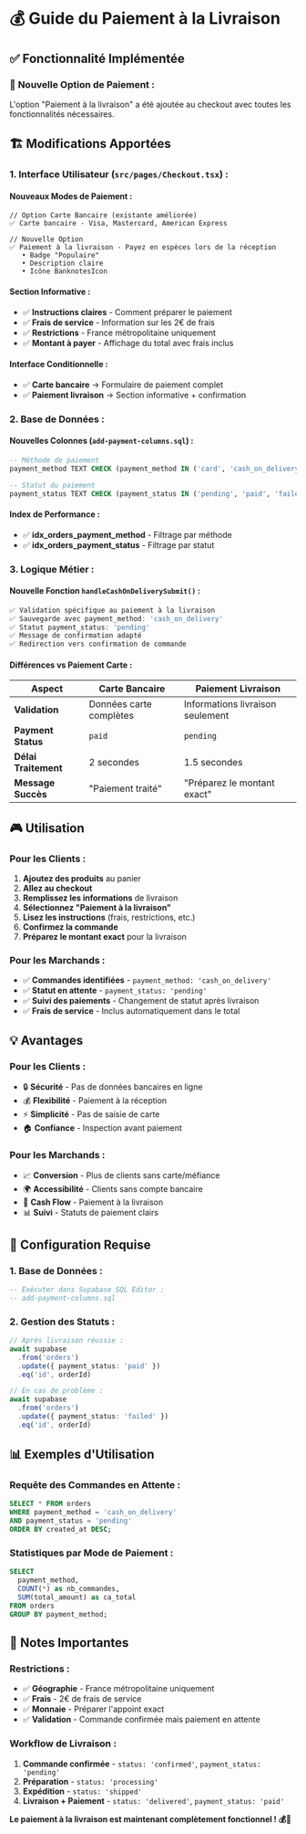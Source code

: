 # 💰 Guide du Paiement à la Livraison

## ✅ Fonctionnalité Implémentée

### 🎯 **Nouvelle Option de Paiement :**
L'option "Paiement à la livraison" a été ajoutée au checkout avec toutes les fonctionnalités nécessaires.

## 🏗️ **Modifications Apportées**

### **1. Interface Utilisateur (`src/pages/Checkout.tsx`) :**

#### **Nouveaux Modes de Paiement :**
```tsx
// Option Carte Bancaire (existante améliorée)
✅ Carte bancaire - Visa, Mastercard, American Express

// Nouvelle Option
✅ Paiement à la livraison - Payez en espèces lors de la réception
   • Badge "Populaire" 
   • Description claire
   • Icône BanknotesIcon
```

#### **Section Informative :**
- ✅ **Instructions claires** - Comment préparer le paiement
- ✅ **Frais de service** - Information sur les 2€ de frais
- ✅ **Restrictions** - France métropolitaine uniquement
- ✅ **Montant à payer** - Affichage du total avec frais inclus

#### **Interface Conditionnelle :**
- ✅ **Carte bancaire** → Formulaire de paiement complet
- ✅ **Paiement livraison** → Section informative + confirmation

### **2. Base de Données :**

#### **Nouvelles Colonnes (`add-payment-columns.sql`) :**
```sql
-- Méthode de paiement
payment_method TEXT CHECK (payment_method IN ('card', 'cash_on_delivery', 'paypal', 'bank_transfer'))

-- Statut du paiement
payment_status TEXT CHECK (payment_status IN ('pending', 'paid', 'failed', 'refunded', 'partially_refunded'))
```

#### **Index de Performance :**
- ✅ **idx_orders_payment_method** - Filtrage par méthode
- ✅ **idx_orders_payment_status** - Filtrage par statut

### **3. Logique Métier :**

#### **Nouvelle Fonction `handleCashOnDeliverySubmit()` :**
```typescript
✅ Validation spécifique au paiement à la livraison
✅ Sauvegarde avec payment_method: 'cash_on_delivery'
✅ Statut payment_status: 'pending'
✅ Message de confirmation adapté
✅ Redirection vers confirmation de commande
```

#### **Différences vs Paiement Carte :**
| Aspect | Carte Bancaire | Paiement Livraison |
|--------|----------------|-------------------|
| **Validation** | Données carte complètes | Informations livraison seulement |
| **Payment Status** | `paid` | `pending` |
| **Délai Traitement** | 2 secondes | 1.5 secondes |
| **Message Succès** | "Paiement traité" | "Préparez le montant exact" |

## 🎮 **Utilisation**

### **Pour les Clients :**
1. **Ajoutez des produits** au panier
2. **Allez au checkout** 
3. **Remplissez les informations** de livraison
4. **Sélectionnez "Paiement à la livraison"**
5. **Lisez les instructions** (frais, restrictions, etc.)
6. **Confirmez la commande**
7. **Préparez le montant exact** pour la livraison

### **Pour les Marchands :**
- ✅ **Commandes identifiées** - `payment_method: 'cash_on_delivery'`
- ✅ **Statut en attente** - `payment_status: 'pending'`
- ✅ **Suivi des paiements** - Changement de statut après livraison
- ✅ **Frais de service** - Inclus automatiquement dans le total

## 💡 **Avantages**

### **Pour les Clients :**
- 🔒 **Sécurité** - Pas de données bancaires en ligne
- 💰 **Flexibilité** - Paiement à la réception
- ⚡ **Simplicité** - Pas de saisie de carte
- 🏠 **Confiance** - Inspection avant paiement

### **Pour les Marchands :**
- 📈 **Conversion** - Plus de clients sans carte/méfiance
- 🌍 **Accessibilité** - Clients sans compte bancaire
- 💼 **Cash Flow** - Paiement à la livraison
- 📊 **Suivi** - Statuts de paiement clairs

## 🔧 **Configuration Requise**

### **1. Base de Données :**
```sql
-- Exécuter dans Supabase SQL Editor :
-- add-payment-columns.sql
```

### **2. Gestion des Statuts :**
```typescript
// Après livraison réussie :
await supabase
  .from('orders')
  .update({ payment_status: 'paid' })
  .eq('id', orderId)

// En cas de problème :
await supabase
  .from('orders')
  .update({ payment_status: 'failed' })
  .eq('id', orderId)
```

## 📊 **Exemples d'Utilisation**

### **Requête des Commandes en Attente :**
```sql
SELECT * FROM orders 
WHERE payment_method = 'cash_on_delivery' 
AND payment_status = 'pending'
ORDER BY created_at DESC;
```

### **Statistiques par Mode de Paiement :**
```sql
SELECT 
  payment_method,
  COUNT(*) as nb_commandes,
  SUM(total_amount) as ca_total
FROM orders 
GROUP BY payment_method;
```

## 🚨 **Notes Importantes**

### **Restrictions :**
- ✅ **Géographie** - France métropolitaine uniquement
- ✅ **Frais** - 2€ de frais de service
- ✅ **Monnaie** - Préparer l'appoint exact
- ✅ **Validation** - Commande confirmée mais paiement en attente

### **Workflow de Livraison :**
1. **Commande confirmée** - `status: 'confirmed'`, `payment_status: 'pending'`
2. **Préparation** - `status: 'processing'`
3. **Expédition** - `status: 'shipped'`
4. **Livraison + Paiement** - `status: 'delivered'`, `payment_status: 'paid'`

**Le paiement à la livraison est maintenant complètement fonctionnel ! 💰🚚**
